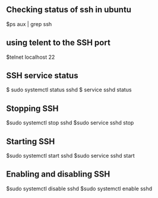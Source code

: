 ## Checking status of ssh in ubuntu
$ps aux | grep ssh

## using telent to the SSH port
$telnet localhost 22

## SSH service status
$ sudo systemctl status sshd
$ service sshd status

## Stopping SSH
$sudo systemctl stop sshd
$sudo service sshd stop

## Starting SSH
$sudo systemctl start sshd
$sudo service sshd start

## Enabling and disabling SSH
$sudo systemctl disable sshd
$sudo systemctl enable sshd
